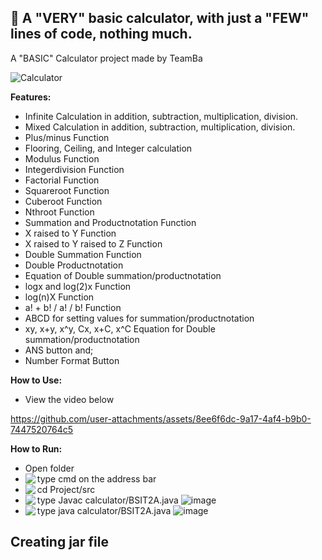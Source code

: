 <h2>📄 A "VERY" basic calculator, with just a "FEW" lines of code, nothing much.<br></h2>

A "BASIC" Calculator project made by TeamBa


![Calculator](https://github.com/user-attachments/assets/8f64d096-38bc-4391-91a7-443ef909ab9f)


**Features:**
  - Infinite Calculation in addition, subtraction, multiplication, division.
  - Mixed Calculation in addition, subtraction, multiplication, division.
  - Plus/minus Function
  - Flooring, Ceiling, and Integer calculation
  - Modulus Function
  - Integerdivision Function
  - Factorial Function
  - Squareroot Function
  - Cuberoot Function
  - Nthroot Function
  - Summation and Productnotation Function
  - X raised to Y Function
  - X raised to Y raised to Z Function
  - Double Summation Function
  - Double Productnotation
  - Equation of Double summation/productnotation
  - logx and log(2)x Function
  - log(n)X Function
  - a! + b! / a! / b! Function
  - ABCD for setting values for summation/productnotation
  - xy, x+y, x^y, Cx, x+C, x^C Equation for Double summation/productnotation
  - ANS button and;
  - Number Format Button

**How to Use:**
- View the video below

https://github.com/user-attachments/assets/8ee6f6dc-9a17-4af4-b9b0-7447520764c5


**How to Run:**
- Open folder
- type cmd on the address bar
  <img align="left" src="https://github.com/user-attachments/assets/61bd6f26-30da-480e-bd52-c3020d10b512">
- cd Project/src
  <img align="left" src="https://github.com/user-attachments/assets/8197c62a-ebad-478c-8a70-b08320f5689a">
- type Javac calculator/BSIT2A.java ![image](https://github.com/user-attachments/assets/138e9901-08c2-4c92-a510-c02fb9f777fc)
  <img align="left" src="https://github.com/user-attachments/assets/138e9901-08c2-4c92-a510-c02fb9f777fc">
- type java calculator/BSIT2A.java ![image](https://github.com/user-attachments/assets/63c435bd-60e1-4070-87ca-b210f0140f18)
  <img align="left" src="https://github.com/user-attachments/assets/63c435bd-60e1-4070-87ca-b210f0140f18">

**Creating jar file**
-





